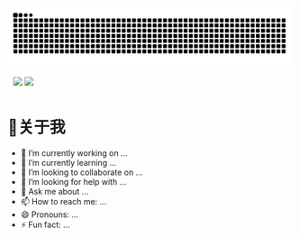 <picture>
  <source media="(prefers-color-scheme: dark)" srcset="https://raw.githubusercontent.com/Lambdua/Lambdua/output/github-contribution-grid-snake-dark.svg">
  <source media="(prefers-color-scheme: light)" srcset="https://raw.githubusercontent.com/Lambdua/Lambdua/output/github-contribution-grid-snake.svg">
  <img alt="github contribution grid snake animation" src="https://raw.githubusercontent.com/Lambdua/Lambdua/output/github-contribution-grid-snake.svg">
</picture>

<div style="display: flex; justify-content: space-between; align-items: center; padding: 10px;">
    <div >
        <img height="170px" src="https://github-readme-stats.vercel.app/api/top-langs/?username=Lambdua&layout=compact&langs_count=8" />
         <img height="170px" src="https://github-readme-streak-stats.herokuapp.com/?user=Lambdua" />
    </div>
</div>



# 🥱关于我

- 🔭 I’m currently working on ...
- 🌱 I’m currently learning ...
- 👯 I’m looking to collaborate on ...
- 🤔 I’m looking for help with ...
- 💬 Ask me about ...
- 📫 How to reach me: ...
- 😄 Pronouns: ...
- ⚡ Fun fact: ...

